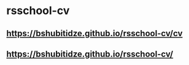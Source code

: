 # rsschool-cv
## https://bshubitidze.github.io/rsschool-cv/cv
## https://bshubitidze.github.io/rsschool-cv/